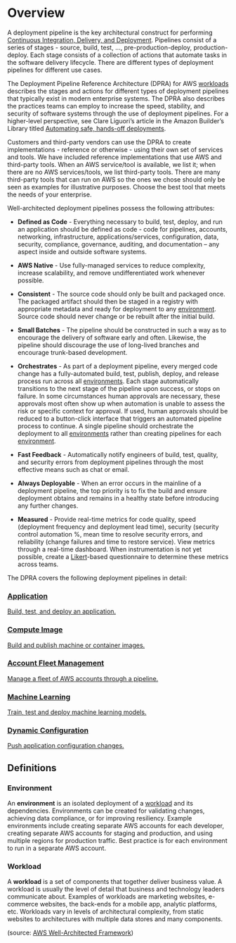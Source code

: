 # Overview

A deployment pipeline is the key architectural construct for performing [Continuous Integration, Delivery, and Deployment](https://aws.amazon.com/devops/continuous-integration/). Pipelines consist of a series of stages - source, build, test, ..., pre-production-deploy, production-deploy. Each stage consists of a collection of actions that automate tasks in the software delivery lifecycle. There are different types of deployment pipelines for different use cases.

The Deployment Pipeline Reference Architecture (DPRA) for AWS [workloads](#workload) describes the stages and actions for different types of deployment pipelines that typically exist in modern enterprise systems. The DPRA also describes the practices teams can employ to increase the speed, stability, and security of software systems through the use of deployment pipelines. For a higher-level perspective, see Clare Liguori’s article in the Amazon Builder’s Library titled [Automating safe, hands-off deployments](https://aws.amazon.com/builders-library/automating-safe-hands-off-deployments).

Customers and third-party vendors can use the DPRA to create implementations - reference or otherwise - using their own set of services and tools. We have included reference implementations that use AWS and third-party tools. When an AWS service/tool is available, we list it; when there are no AWS services/tools, we list third-party tools. There are many third-party tools that can run on AWS so the ones we chose should only be seen as examples for illustrative purposes. Choose the best tool that meets the needs of your enterprise.

Well-architected deployment pipelines possess the following attributes:

* **Defined as Code** - Everything necessary to build, test, deploy, and run an application should be defined as code - code for pipelines, accounts, networking, infrastructure, applications/services, configuration, data, security, compliance, governance, auditing, and documentation – any aspect inside and outside software systems.

* **AWS Native** - Use fully-managed services to reduce complexity, increase scalability, and remove undifferentiated work whenever possible.

* **Consistent** - The source code should only be built and packaged once. The packaged artifact should then be staged in a registry with appropriate metadata and ready for deployment to any [environment](#environment). Source code should never change or be rebuilt after the initial build.

* **Small Batches** - The pipeline should be constructed in such a way as to encourage the delivery of software early and often. Likewise, the pipeline should discourage the use of long-lived branches and encourage trunk-based development.

* **Orchestrates** - As part of a deployment pipeline, every merged code change has a fully-automated build, test, publish, deploy, and release process run across all [environments](#environment). Each stage automatically transitions to the next stage of the pipeline upon success, or stops on failure. In some circumstances human approvals are necessary, these approvals most often show up when automation is unable to assess the risk or specific context for approval. If used, human approvals should be reduced to a button-click interface that triggers an automated pipeline process to continue. A single pipeline should orchestrate the deployment to all [environments](#environment) rather than creating pipelines for each [environment](#environment).

* **Fast Feedback** - Automatically notify engineers of build, test, quality, and security errors from deployment pipelines through the most effective means such as chat or email.

* **Always Deployable** - When an error occurs in the mainline of a deployment pipeline, the top priority is to fix the build and ensure deployment obtains and remains in a healthy state before introducing any further changes.

* **Measured** - Provide real-time metrics for code quality, speed (deployment frequency and deployment lead time), security (security control automation %, mean time to resolve security errors, and reliability (change failures and time to restore service). View metrics through a real-time dashboard. When instrumentation is not yet possible, create a [Likert](https://en.wikipedia.org/wiki/Likert_scale)-based questionnaire to determine these metrics across teams.

The DPRA covers the following deployment pipelines in detail:

<div class="cardwrapper">
    <a href="application-pipeline" class="card">
        <h3>Application</h3>
        <p>
            Build, test, and deploy an application.
        </p>
    </a>
    <a href="compute-image-pipeline" class="card disabled">
        <h3>Compute Image</h3>
        <p>
            Build and publish machine or container images.
        </p>
    </a>
    <a href="account-fleet-management-pipeline" class="card disabled">
        <h3>Account Fleet Management</h3>
        <p>
            Manage a fleet of AWS accounts through a pipeline.
        </p>
    </a>
</div>
<div class="cardwrapper">
    <a href="machine-learning-pipeline" class="card disabled">
        <h3>Machine Learning</h3>
        <p>
            Train, test and deploy machine learning models.
        </p>
    </a>
    <a href="dynamic-configuration-deployment-pipeline" class="card disabled">
        <h3>Dynamic Configuration</h3>
        <p>
            Push application configuration changes.
        </p>
    </a>
</div>

## Definitions

### Environment

An **environment** is an isolated deployment of a [workload](#workload) and its dependencies. Environments can be created for validating changes, achieving data compliance, or for improving resiliency. Example environments include creating separate AWS accounts for each developer, creating separate AWS accounts for staging and production, and using multiple regions for production traffic. Best practice is for each environment to run in a separate AWS account.

### Workload

A **workload** is a set of components that together deliver business value. A workload is usually the level of detail that business and technology leaders communicate about. Examples of workloads are marketing websites, e-commerce websites, the back-ends for a mobile app, analytic platforms, etc. Workloads vary in levels of architectural complexity, from static websites to architectures with multiple data stores and many components.

(source: [AWS Well-Architected Framework](https://docs.aws.amazon.com/wellarchitected/latest/framework/welcome.html))
